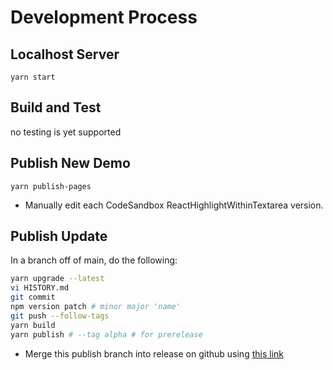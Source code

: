 # Development Process

## Localhost Server

```
yarn start
```

## Build and Test

no testing is yet supported

## Publish New Demo

```
yarn publish-pages
```
* Manually edit each CodeSandbox ReactHighlightWithinTextarea version.


## Publish Update

In a branch off of main, do the following:

```sh
yarn upgrade --latest
vi HISTORY.md
git commit
npm version patch # minor major 'name'
git push --follow-tags
yarn build
yarn publish # --tag alpha # for prerelease
```
* Merge this publish branch into release on github using 
[this link](https://github.com/bonafideduck/react-highlight-within-textarea/pull/new/develop)


